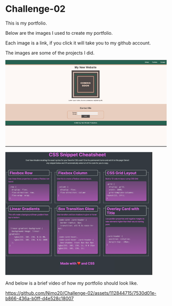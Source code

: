 # Challenge-02

This is my portfolio.

Below are the images I used to create my portfolio.

Each image is a link, if you click it will take you to my github account.

The images are some of the projects I did.

![image](Images/img.png)

![image](<Images/img -3.png>)

And below is a brief video of how my portfolio should look like.

https://github.com/Nimo20/Challenge-02/assets/112844715/7530d01e-b866-436a-b0ff-d4e528c18007
